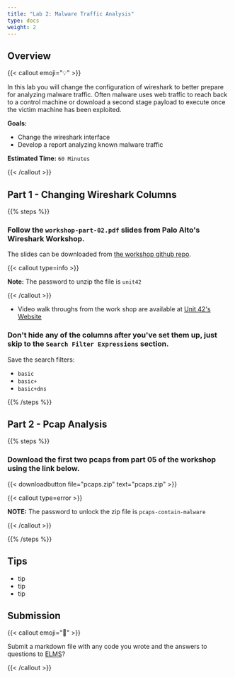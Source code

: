 ```yaml
---
title: "Lab 2: Malware Traffic Analysis"
type: docs
weight: 2
---
```


## Overview

{{< callout emoji="💡" >}}

In this lab you will change the configuration of wireshark to better prepare for
analyzing malware traffic. Often malware uses web traffic to reach back to a
control machine or download a second stage payload to execute once the victim
machine has been exploited.

**Goals:**

- Change the wireshark interface
- Develop a report analyzing known malware traffic

**Estimated Time:** `60 Minutes`

{{< /callout >}}

## Part 1 - Changing Wireshark Columns

{{% steps %}}

### Follow the `workshop-part-02.pdf` slides from Palo Alto's Wireshark Workshop.

The slides can be downloaded from
[the workshop github repo](https://github.com/pan-unit42/wireshark-workshop/tree/master).

{{< callout type=info >}}

**Note:** The password to unzip the file is `unit42`

{{< /callout >}}

- Video walk throughs from the work shop are available at
  [Unit 42's Website](https://unit42.paloaltonetworks.com/wireshark-workshop-videos/)

### Don't hide any of the columns after you've set them up, just skip to the `Search Filter Expressions` section.

Save the search filters:

- `basic`
- `basic+`
- `basic+dns`

{{% /steps %}}

## Part 2 - Pcap Analysis

{{% steps %}}

### Download the first two pcaps from part 05 of the workshop using the link below.

{{< downloadbutton file="pcaps.zip" text="pcaps.zip" >}}

{{< callout type=error >}}

**NOTE:** The password to unlock the zip file is `pcaps-contain-malware`

{{< /callout >}}

{{% /steps %}}

## Tips

- tip
- tip
- tip

## Submission

{{< callout emoji="📝" >}}

Submit a markdown file with any code you wrote and the answers to questions to
[ELMS](https://umd.instructure.com/courses/1374508/assignments)?

{{< /callout >}}
